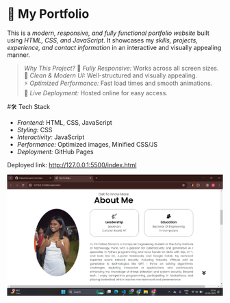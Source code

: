 # 💼 My Portfolio  
This is a *modern, responsive, and fully functional portfolio website* built using *HTML, CSS, and JavaScript*. 
It showcases my *skills, projects, experience, and contact information* in an interactive and visually appealing manner.

> *Why This Project?* 
🌟 *Fully Responsive:* Works across all screen sizes.  
🎨 *Clean & Modern UI:* Well-structured and visually appealing.  
⚡ *Optimized Performance:* Fast load times and smooth animations.  
🚀 *Live Deployment:* Hosted online for easy access.  

#🛠️ Tech Stack  
- *Frontend:* HTML, CSS, JavaScript  
- *Styling:* CSS 
- *Interactivity:* JavaScript  
- *Performance:* Optimized images, Minified CSS/JS  
- *Deployment:* GitHub Pages

Deployed link: http://127.0.0.1:5500/index.html

![image alt](https://github.com/PallaviShirsath23/Portfolio/blob/b09f360d7e204bb3d0b3ebd71c220d93ec9854a3/Screenshot%202025-03-18%20221628.png)
